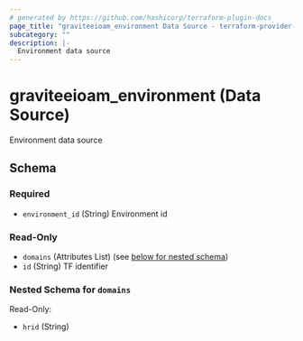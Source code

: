 ```yaml
---
# generated by https://github.com/hashicorp/terraform-plugin-docs
page_title: "graviteeioam_environment Data Source - terraform-provider-graviteeioam"
subcategory: ""
description: |-
  Environment data source
---
```


# graviteeioam_environment (Data Source)

Environment data source



<!-- schema generated by tfplugindocs -->
## Schema

### Required

- `environment_id` (String) Environment id

### Read-Only

- `domains` (Attributes List) (see [below for nested schema](#nestedatt--domains))
- `id` (String) TF identifier

<a id="nestedatt--domains"></a>
### Nested Schema for `domains`

Read-Only:

- `hrid` (String)
